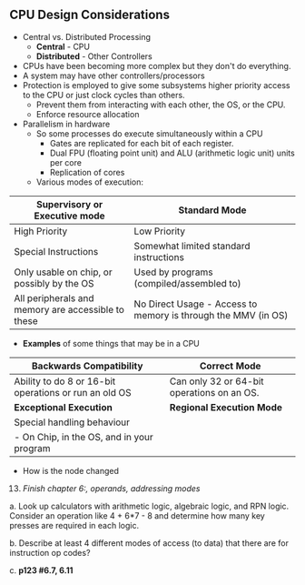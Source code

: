 ## CPU Design Considerations
- Central vs. Distributed Processing
	- **Central** - CPU
	- **Distributed** - Other Controllers
- CPUs have been becoming more complex but they don't do everything.
- A system may have other controllers/processors
- Protection is employed to give some subsystems higher priority access to the CPU or just clock cycles than others.
	- Prevent them from interacting with each other, the OS, or the CPU.
	- Enforce resource allocation
- Parallelism in hardware
	- So some processes do execute simultaneously within a CPU
		- Gates are replicated for each bit of each register.
		- Dual FPU (floating point unit) and ALU (arithmetic logic unit) units per core
		- Replication of cores
	- Various modes of execution:

| Supervisory or Executive mode                      | Standard Mode                                                 |
| -------------------------------------------------- | ------------------------------------------------------------- |
| High Priority                                      | Low Priority                                                  |
| Special Instructions                               | Somewhat limited standard instructions                        |
| Only usable on chip, or possibly by the OS         | Used by programs (compiled/assembled to)                      |
| All peripherals and memory are accessible to these | No Direct Usage - Access to memory is through the MMV (in OS) |
- **Examples** of some things that may be in a CPU

| Backwards Compatibility                               | Correct Mode                               |
| ----------------------------------------------------- | ------------------------------------------ |
| Ability to do 8 or 16-bit operations or run an old OS | Can only 32 or 64-bit operations on an OS. |
| **Exceptional Execution**                             | **Regional Execution Mode**                |
| Special handling behaviour                            |                                            |
| - On Chip, in the OS, and in your program             |                                            |
- How is the node changed











13. _Finish chapter 6:, operands, addressing modes_

a. Look up calculators with arithmetic logic, algebraic logic, and RPN logic. Consider an operation like 4 + 6*7 - 8 and determine how many key presses are required in each logic.

b. Describe at least 4 different modes of access (to data) that there are for instruction op codes?

c. **p123 #6.7, 6.11**